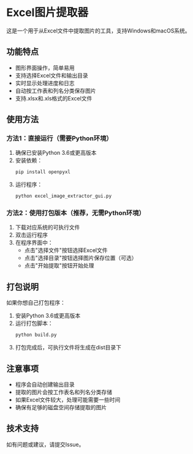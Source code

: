 # Excel图片提取器

这是一个用于从Excel文件中提取图片的工具，支持Windows和macOS系统。

## 功能特点

- 图形界面操作，简单易用
- 支持选择Excel文件和输出目录
- 实时显示处理进度和日志
- 自动按工作表和列名分类保存图片
- 支持.xlsx和.xls格式的Excel文件

## 使用方法

### 方法1：直接运行（需要Python环境）

1. 确保已安装Python 3.6或更高版本
2. 安装依赖：
   ```bash
   pip install openpyxl
   ```
3. 运行程序：
   ```bash
   python excel_image_extractor_gui.py
   ```

### 方法2：使用打包版本（推荐，无需Python环境）

1. 下载对应系统的可执行文件
2. 双击运行程序
3. 在程序界面中：
   - 点击"选择文件"按钮选择Excel文件
   - 点击"选择目录"按钮选择图片保存位置（可选）
   - 点击"开始提取"按钮开始处理

## 打包说明

如果你想自己打包程序：

1. 安装Python 3.6或更高版本
2. 运行打包脚本：
   ```bash
   python build.py
   ```
3. 打包完成后，可执行文件将生成在dist目录下

## 注意事项

- 程序会自动创建输出目录
- 提取的图片会按工作表名和列名分类存储
- 如果Excel文件较大，处理可能需要一些时间
- 确保有足够的磁盘空间存储提取的图片

## 技术支持

如有问题或建议，请提交Issue。 